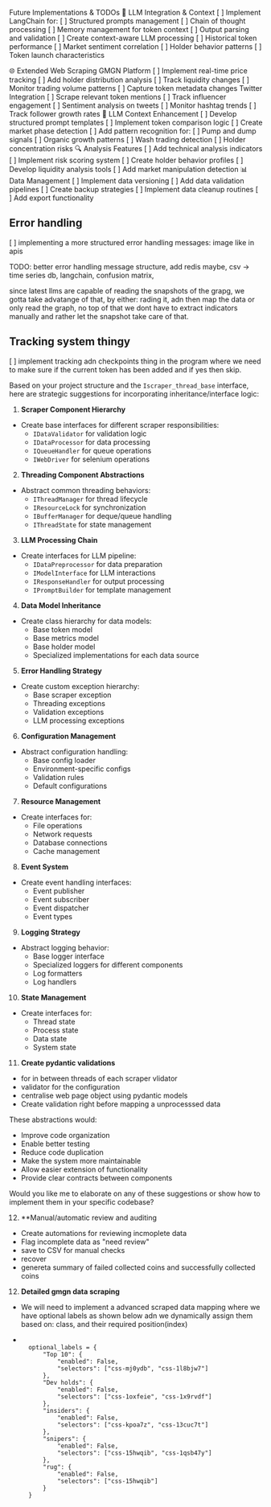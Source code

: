 Future Implementations & TODOs
🔄 LLM Integration & Context
[ ] Implement LangChain for:
[ ] Structured prompts management
[ ] Chain of thought processing
[ ] Memory management for token context
[ ] Output parsing and validation
[ ] Create context-aware LLM processing
[ ] Historical token performance
[ ] Market sentiment correlation
[ ] Holder behavior patterns
[ ] Token launch characteristics

🌐 Extended Web Scraping
GMGN Platform
[ ] Implement real-time price tracking
[ ] Add holder distribution analysis
[ ] Track liquidity changes
[ ] Monitor trading volume patterns
[ ] Capture token metadata changes
Twitter Integration
[ ] Scrape relevant token mentions
[ ] Track influencer engagement
[ ] Sentiment analysis on tweets
[ ] Monitor hashtag trends
[ ] Track follower growth rates
🧠 LLM Context Enhancement
[ ] Develop structured prompt templates
[ ] Implement token comparison logic
[ ] Create market phase detection
[ ] Add pattern recognition for:
[ ] Pump and dump signals
[ ] Organic growth patterns
[ ] Wash trading detection
[ ] Holder concentration risks
🔍 Analysis Features
[ ] Add technical analysis indicators
[ ] Implement risk scoring system
[ ] Create holder behavior profiles
[ ] Develop liquidity analysis tools
[ ] Add market manipulation detection
📊 Data Management
[ ] Implement data versioning
[ ] Add data validation pipelines
[ ] Create backup strategies
[ ] Implement data cleanup routines
[ ] Add export functionality

## Error handling

[ ] implementing a more structured error handling messages: image like in apis

TODO: better error handling
message structure, add redis maybe, csv -> time series db, langchain, confusion matrix,

since latest llms are capable of reading the snapshots of the grapg, we gotta take advatange of that, by
either: rading it, adn then map the data or only read the graph, no top of that we dont have to extract indicators manually and rather let the snapshot take care of that.

## Tracking system thingy

[ ] implement tracking adn checkpoints thing in the program where we need to make sure if the current token has been added and if yes then skip.

Based on your project structure and the `Iscraper_thread_base` interface, here are strategic suggestions for incorporating inheritance/interface logic:

1. **Scraper Component Hierarchy**

- Create base interfaces for different scraper responsibilities:
  - `IDataValidator` for validation logic
  - `IDataProcessor` for data processing
  - `IQueueHandler` for queue operations
  - `IWebDriver` for selenium operations

2. **Threading Component Abstractions**

- Abstract common threading behaviors:
  - `IThreadManager` for thread lifecycle
  - `IResourceLock` for synchronization
  - `IBufferManager` for deque/queue handling
  - `IThreadState` for state management

3. **LLM Processing Chain**

- Create interfaces for LLM pipeline:
  - `IDataPreprocessor` for data preparation
  - `IModelInterface` for LLM interactions
  - `IResponseHandler` for output processing
  - `IPromptBuilder` for template management

4. **Data Model Inheritance**

- Create class hierarchy for data models:
  - Base token model
  - Base metrics model
  - Base holder model
  - Specialized implementations for each data source

5. **Error Handling Strategy**

- Create custom exception hierarchy:
  - Base scraper exception
  - Threading exceptions
  - Validation exceptions
  - LLM processing exceptions

6. **Configuration Management**

- Abstract configuration handling:
  - Base config loader
  - Environment-specific configs
  - Validation rules
  - Default configurations

7. **Resource Management**

- Create interfaces for:
  - File operations
  - Network requests
  - Database connections
  - Cache management

8. **Event System**

- Create event handling interfaces:
  - Event publisher
  - Event subscriber
  - Event dispatcher
  - Event types

9. **Logging Strategy**

- Abstract logging behavior:
  - Base logger interface
  - Specialized loggers for different components
  - Log formatters
  - Log handlers

10. **State Management**

- Create interfaces for:
  - Thread state
  - Process state
  - Data state
  - System state

11. **Create pydantic validations**

- for in between threads of each scraper vlidator
- validator for the configuration
- centralise web page object using pydantic models
- Create validation right before mapping a unprocesssed data

These abstractions would:

- Improve code organization
- Enable better testing
- Reduce code duplication
- Make the system more maintainable
- Allow easier extension of functionality
- Provide clear contracts between components

Would you like me to elaborate on any of these suggestions or show how to implement them in your specific codebase?

12. \*\*Manual/automatic review and auditing

- Create automations for reviewing incmoplete data
- Flag incomplete data as "need review"
- save to CSV for manual checks
- recover
- genereta summary of failed collected coins and successfully collected coins

12. **Detailed gmgn data scraping**
- We will need to implement a advanced scraped data mapping where we have optional labels as shown below adn we dynamically assign them based on: class, and their required position(index)
- ```

    optional_labels = {
        "Top 10": {
            "enabled": False,
            "selectors": ["css-mj0ydb", "css-1l8bjw7"]
        },
        "Dev holds": {
            "enabled": False,
            "selectors": ["css-1oxfeie", "css-1x9rvdf"]
        },
        "insiders": {
            "enabled": False,
            "selectors": ["css-kpoa7z", "css-13cuc7t"]
        },
        "snipers": {
            "enabled": False,
            "selectors": ["css-15hwqib", "css-1qsb47y"]
        },
        "rug": {
            "enabled": False,
            "selectors": ["css-15hwqib"]
        }
    }
```
